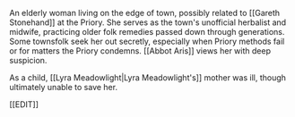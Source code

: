An elderly woman living on the edge of town, possibly related to [[Gareth Stonehand]] at the Priory. She serves as the town's unofficial herbalist and midwife, practicing older folk remedies passed down through generations. Some townsfolk seek her out secretly, especially when Priory methods fail or for matters the Priory condemns. [[Abbot Aris]] views her with deep suspicion.

As a child, [[Lyra Meadowlight|Lyra Meadowlight's]] mother was ill, though ultimately unable to save her.

[[EDIT]]